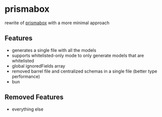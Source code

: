 # prismabox
rewrite of [prismabox](https://github.com/m1212e/prismabox) with a more minimal approach

## Features
- generates a single file with all the models
- supports whitelisted-only mode to only generate models that are whitelisted
- global ignoredFields array
- removed barrel file and centralized schemas in a single file (better type performance)
- bun

## Removed Features
- everything else
